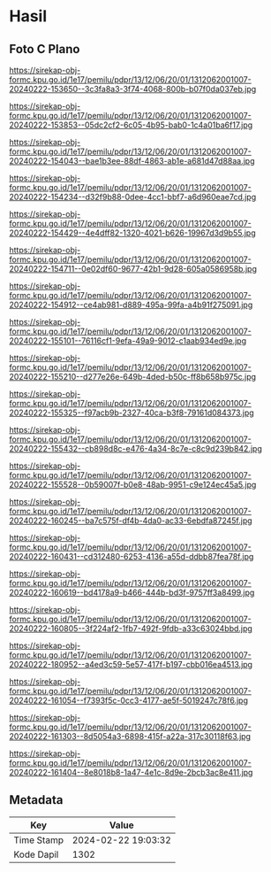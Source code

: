 # Hasil

## Foto C Plano

https://sirekap-obj-formc.kpu.go.id/1e17/pemilu/pdpr/13/12/06/20/01/1312062001007-20240222-153650--3c3fa8a3-3f74-4068-800b-b07f0da037eb.jpg

https://sirekap-obj-formc.kpu.go.id/1e17/pemilu/pdpr/13/12/06/20/01/1312062001007-20240222-153853--05dc2cf2-6c05-4b95-bab0-1c4a01ba6f17.jpg

https://sirekap-obj-formc.kpu.go.id/1e17/pemilu/pdpr/13/12/06/20/01/1312062001007-20240222-154043--bae1b3ee-88df-4863-ab1e-a681d47d88aa.jpg

https://sirekap-obj-formc.kpu.go.id/1e17/pemilu/pdpr/13/12/06/20/01/1312062001007-20240222-154234--d32f9b88-0dee-4cc1-bbf7-a6d960eae7cd.jpg

https://sirekap-obj-formc.kpu.go.id/1e17/pemilu/pdpr/13/12/06/20/01/1312062001007-20240222-154429--4e4dff82-1320-4021-b626-19967d3d9b55.jpg

https://sirekap-obj-formc.kpu.go.id/1e17/pemilu/pdpr/13/12/06/20/01/1312062001007-20240222-154711--0e02df60-9677-42b1-9d28-605a0586958b.jpg

https://sirekap-obj-formc.kpu.go.id/1e17/pemilu/pdpr/13/12/06/20/01/1312062001007-20240222-154912--ce4ab981-d889-495a-99fa-a4b91f275091.jpg

https://sirekap-obj-formc.kpu.go.id/1e17/pemilu/pdpr/13/12/06/20/01/1312062001007-20240222-155101--76116cf1-9efa-49a9-9012-c1aab934ed9e.jpg

https://sirekap-obj-formc.kpu.go.id/1e17/pemilu/pdpr/13/12/06/20/01/1312062001007-20240222-155210--d277e26e-649b-4ded-b50c-ff8b658b975c.jpg

https://sirekap-obj-formc.kpu.go.id/1e17/pemilu/pdpr/13/12/06/20/01/1312062001007-20240222-155325--f97acb9b-2327-40ca-b3f8-79161d084373.jpg

https://sirekap-obj-formc.kpu.go.id/1e17/pemilu/pdpr/13/12/06/20/01/1312062001007-20240222-155432--cb898d8c-e476-4a34-8c7e-c8c9d239b842.jpg

https://sirekap-obj-formc.kpu.go.id/1e17/pemilu/pdpr/13/12/06/20/01/1312062001007-20240222-155528--0b59007f-b0e8-48ab-9951-c9e124ec45a5.jpg

https://sirekap-obj-formc.kpu.go.id/1e17/pemilu/pdpr/13/12/06/20/01/1312062001007-20240222-160245--ba7c575f-df4b-4da0-ac33-6ebdfa87245f.jpg

https://sirekap-obj-formc.kpu.go.id/1e17/pemilu/pdpr/13/12/06/20/01/1312062001007-20240222-160431--cd312480-6253-4136-a55d-ddbb87fea78f.jpg

https://sirekap-obj-formc.kpu.go.id/1e17/pemilu/pdpr/13/12/06/20/01/1312062001007-20240222-160619--bd4178a9-b466-444b-bd3f-9757ff3a8499.jpg

https://sirekap-obj-formc.kpu.go.id/1e17/pemilu/pdpr/13/12/06/20/01/1312062001007-20240222-160805--3f224af2-1fb7-492f-9fdb-a33c63024bbd.jpg

https://sirekap-obj-formc.kpu.go.id/1e17/pemilu/pdpr/13/12/06/20/01/1312062001007-20240222-180952--a4ed3c59-5e57-417f-b197-cbb016ea4513.jpg

https://sirekap-obj-formc.kpu.go.id/1e17/pemilu/pdpr/13/12/06/20/01/1312062001007-20240222-161054--f7393f5c-0cc3-4177-ae5f-5019247c78f6.jpg

https://sirekap-obj-formc.kpu.go.id/1e17/pemilu/pdpr/13/12/06/20/01/1312062001007-20240222-161303--8d5054a3-6898-415f-a22a-317c30118f63.jpg

https://sirekap-obj-formc.kpu.go.id/1e17/pemilu/pdpr/13/12/06/20/01/1312062001007-20240222-161404--8e8018b8-1a47-4e1c-8d9e-2bcb3ac8e411.jpg


## Metadata

| Key        | Value               |
| ---------- | ------------------- |
| Time Stamp | 2024-02-22 19:03:32 |
| Kode Dapil | 1302                |



